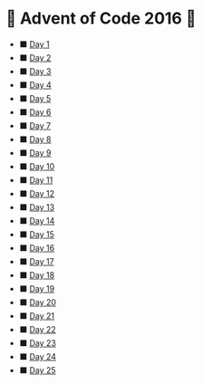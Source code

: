 # :christmas_tree: Advent of Code 2016 :christmas_tree:


* :black_large_square: [Day 1](https://github.com/savio-henrique/advent-of-code/2016/Day-1)
* :black_large_square: [Day 2](https://github.com/savio-henrique/advent-of-code/2016/Day-2)
* :black_large_square: [Day 3](https://github.com/savio-henrique/advent-of-code/2016/Day-3)
* :black_large_square: [Day 4](https://github.com/savio-henrique/advent-of-code/2016/Day-4)
* :black_large_square: [Day 5](https://github.com/savio-henrique/advent-of-code/2016/Day-5)
* :black_large_square: [Day 6](https://github.com/savio-henrique/advent-of-code/2016/Day-6)
* :black_large_square: [Day 7](https://github.com/savio-henrique/advent-of-code/2016/Day-7)
* :black_large_square: [Day 8](https://github.com/savio-henrique/advent-of-code/2016/Day-8)
* :black_large_square: [Day 9](https://github.com/savio-henrique/advent-of-code/2016/Day-9)
* :black_large_square: [Day 10](https://github.com/savio-henrique/advent-of-code/2016/Day-10)
* :black_large_square: [Day 11](https://github.com/savio-henrique/advent-of-code/2016/Day-11)
* :black_large_square: [Day 12](https://github.com/savio-henrique/advent-of-code/2016/Day-12)
* :black_large_square: [Day 13](https://github.com/savio-henrique/advent-of-code/2016/Day-13)
* :black_large_square: [Day 14](https://github.com/savio-henrique/advent-of-code/2016/Day-14)
* :black_large_square: [Day 15](https://github.com/savio-henrique/advent-of-code/2016/Day-15)
* :black_large_square: [Day 16](https://github.com/savio-henrique/advent-of-code/2016/Day-16)
* :black_large_square: [Day 17](https://github.com/savio-henrique/advent-of-code/2016/Day-17)
* :black_large_square: [Day 18](https://github.com/savio-henrique/advent-of-code/2016/Day-18)
* :black_large_square: [Day 19](https://github.com/savio-henrique/advent-of-code/2016/Day-19)
* :black_large_square: [Day 20](https://github.com/savio-henrique/advent-of-code/2016/Day-20)
* :black_large_square: [Day 21](https://github.com/savio-henrique/advent-of-code/2016/Day-21)
* :black_large_square: [Day 22](https://github.com/savio-henrique/advent-of-code/2016/Day-22)
* :black_large_square: [Day 23](https://github.com/savio-henrique/advent-of-code/2016/Day-23)
* :black_large_square: [Day 24](https://github.com/savio-henrique/advent-of-code/2016/Day-24)
* :black_large_square: [Day 25](https://github.com/savio-henrique/advent-of-code/2016/Day-25)
